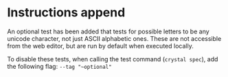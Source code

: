 # Instructions append

An optional test has been added that tests for possible letters to be any unicode character, not just ASCII alphabetic ones.
These are not accessible from the web editor, but are run by default when executed locally.

To disable these tests, when calling the test command (`crystal spec`), add the following flag: `--tag "~optional"`
